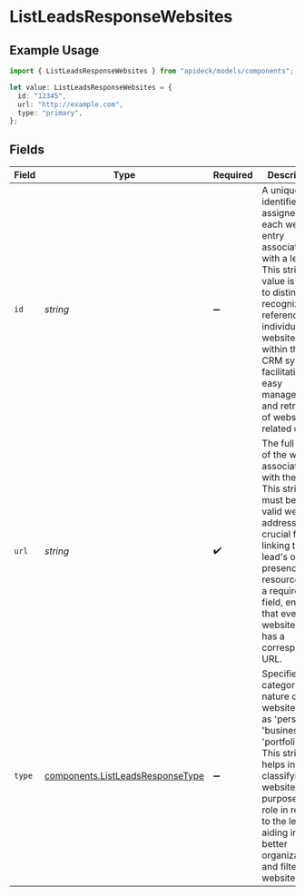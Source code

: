 # ListLeadsResponseWebsites

## Example Usage

```typescript
import { ListLeadsResponseWebsites } from "apideck/models/components";

let value: ListLeadsResponseWebsites = {
  id: "12345",
  url: "http://example.com",
  type: "primary",
};
```

## Fields

| Field                                                                                                                                                                                                                                                     | Type                                                                                                                                                                                                                                                      | Required                                                                                                                                                                                                                                                  | Description                                                                                                                                                                                                                                               | Example                                                                                                                                                                                                                                                   |
| --------------------------------------------------------------------------------------------------------------------------------------------------------------------------------------------------------------------------------------------------------- | --------------------------------------------------------------------------------------------------------------------------------------------------------------------------------------------------------------------------------------------------------- | --------------------------------------------------------------------------------------------------------------------------------------------------------------------------------------------------------------------------------------------------------- | --------------------------------------------------------------------------------------------------------------------------------------------------------------------------------------------------------------------------------------------------------- | --------------------------------------------------------------------------------------------------------------------------------------------------------------------------------------------------------------------------------------------------------- |
| `id`                                                                                                                                                                                                                                                      | *string*                                                                                                                                                                                                                                                  | :heavy_minus_sign:                                                                                                                                                                                                                                        | A unique identifier assigned to each website entry associated with a lead. This string value is used to distinctly recognize and reference individual websites within the CRM system, facilitating easy management and retrieval of website-related data. | 12345                                                                                                                                                                                                                                                     |
| `url`                                                                                                                                                                                                                                                     | *string*                                                                                                                                                                                                                                                  | :heavy_check_mark:                                                                                                                                                                                                                                        | The full URL of the website associated with the lead. This string must be a valid web address and is crucial for linking to the lead's online presence or resources. It is a required field, ensuring that every website entry has a corresponding URL.   | http://example.com                                                                                                                                                                                                                                        |
| `type`                                                                                                                                                                                                                                                    | [components.ListLeadsResponseType](../../models/components/listleadsresponsetype.md)                                                                                                                                                                      | :heavy_minus_sign:                                                                                                                                                                                                                                        | Specifies the category or nature of the website, such as 'personal', 'business', or 'portfolio'. This string helps in classifying the website's purpose or role in relation to the lead, aiding in better organization and filtering of website data.     | primary                                                                                                                                                                                                                                                   |